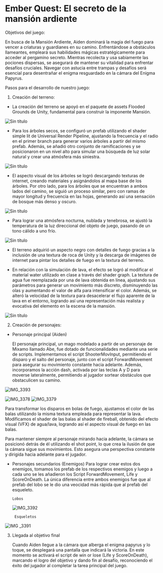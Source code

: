 # Ember Quest: El secreto de la mansión ardiente
Objetivos del juego:

En busca de la Mansión Ardiente, Aiden dominará la magia del fuego para vencer a criaturas y guardianes en su camino. Enfrentándose a obstáculos llameantes, empleará sus habilidades mágicas estratégicamente para acceder al pergamino secreto. Mientras recolecta y usa sabiamente las pociones dispersas, se asegurará de mantener su vitalidad para enfrentar desafíos cruciales. Navegar con astucia entre trampas y desafíos será esencial para desentrañar el enigma resguardado en la cámara del Enigma Papyrus.

Pasos para el desarrollo de nuestro juego:

1.	Creación del terreno:
   
-	La creación del terreno se apoyó en el paquete de assets Flooded Grounds de Unity, fundamental para construir la imponente Mansión.
  
![Sin título](https://github.com/krivera65/ProyectoFinal/assets/143332773/8d4bd544-fe6d-44d6-b3ec-be19ad0040a5)

-	Para los árboles secos, se configuró un prefab utilizando el shader simple lit de Universal Render Pipeline, ajustando la frecuencia y el radio en el primer branch para generar varios árboles a partir del mismo prefab. Además, se añadió otro conjunto de ramificaciones y se posicionaron en un nivel alto para simular una búsqueda de luz solar natural y crear una atmósfera más siniestra.
  
![Sin título](https://github.com/krivera65/ProyectoFinal/assets/143332773/7e32ab53-ee56-4ecf-8cc3-4950da2e374b)

-	El aspecto visual de los árboles se logró descargando texturas de internet, creando materiales y asignándolos al mapa base de los árboles. Por otro lado, para los árboles que se encuentran a ambos lados del camino, se siguió un proceso similar, pero con ramas de mayor longitud y frecuencia en las hojas, generando así una sensación de bosque más denso y oscuro.

  ![Sin título](https://github.com/krivera65/ProyectoFinal/assets/143332773/e97aef01-0a15-4999-a872-af18e659fd36)

-	Para lograr una atmósfera nocturna, nublada y tenebrosa, se ajustó la temperatura de la luz direccional del objeto de juego, pasando de un tono cálido a uno frío.
  
![Sin título](https://github.com/krivera65/ProyectoFinal/assets/143332773/1a362d5d-c8ae-4a65-bda5-7454da6b9f63)

-	El terreno adquirió un aspecto negro con detalles de fuego gracias a la inclusión de una textura de roca de Unity y la descarga de imágenes de internet para pintar los detalles de fuego en la textura del terreno.

-	En relación con la simulación de lava, el efecto se logró al modificar el material water utilizado en clase a través del shader graph. La textura de agua fue reemplazada por una de lava obtenida en línea, ajustando sus parámetros para generar un movimiento más discreto, disminuyendo las olas y aumentando el valor de alfa para intensificar el color. Además, se alteró la velocidad de la textura para desacelerar el flujo aparente de la lava en el entorno, logrando así una representación más realista y evocativa del elemento en la escena de la mansión.

  ![Sin título](https://github.com/krivera65/ProyectoFinal/assets/143332773/4c048994-5c2b-4eca-9dc7-a4d5d3ad9452)

  
2.	Creación de personajes:
 	
-	Personaje principal (Aiden)


      El personaje principal, un mago modelado a partir de un personaje de Mixamo llamado Abe, fue dotado de funcionalidades            mediante una serie de scripts. Implementamos el script ShooterMovInput, permitiendo el disparo y el salto del personaje,          junto con el script ForwardMovement para asegurar su movimiento constante hacia adelante. Además, incorporamos la acción          dash, activada por las teclas A y D para moverse lateralmente, permitiendo al jugador sortear obstáculos que obstaculicen         su camino.

  ![IMG_3393](https://github.com/krivera65/ProyectoFinal/assets/143332773/cfb4bbfe-d780-4940-a9fb-c9819aaf891d)


![IMG_3378](https://github.com/krivera65/ProyectoFinal/assets/143332773/b3cc6071-2aa6-46bc-ac20-ee96848e7d7d)
![IMG_3379](https://github.com/krivera65/ProyectoFinal/assets/143332773/c7cbcaf3-49d2-4981-8a0a-acbb7c33696b)

Para transformar los disparos en bolas de fuego, ajustamos el color de las balas utilizando la misma textura empleada para        representar la lava. Modificamos el shader de las balas al shader de fireball, obtenido del efecto visual (VFX) de                agua/lava, logrando así el aspecto visual de fuego en las balas.

Para mantener siempre al personaje mirando hacia adelante, la cámara se posicionó detrás de él utilizando el shot point, lo       que crea la ilusión de que la cámara sigue sus movimientos. Esto asegura una perspectiva constante y dirigida hacia               adelante para el jugador.
  
-	Personajes secundarios (Enemigos)
Para lograr crear estos dos enemigos, tomamos los prefab de los respectivos enemigos y luego a cada uno se les añadieron los Script ForwardMovement, Life y ScoreOnDeath. La única diferencia entre ambos enemigos fue que al prefab del lobo se le dio una veocidad más rápida que al prefab del esqueleto.

        Lobos
 	![IMG_3392](https://github.com/krivera65/ProyectoFinal/assets/143332773/2b13fa9a-755f-4314-8637-ab9398b1d27b)

 	     Esqueletos
   ![IMG _3391](https://github.com/krivera65/ProyectoFinal/assets/143332773/87dc2bab-4383-4a74-a54c-c8e1012871fb)



3.	Llegada al objetivo final

    Cuando Aiden llegue a la cámara que alberga el enigma papyrus y lo toque, se desplegará una pantalla que indicará la           victoria. En este momento se activará el script de win or lose (Life y ScoreOnDeath), marcando el logro del objetivo y dando      fin al desafío, reconociendo el éxito del jugador al completar la tarea principal del juego.
